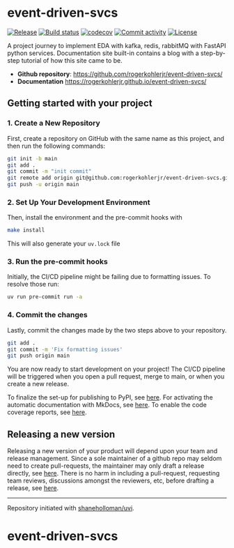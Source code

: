 # event-driven-svcs

[![Release](https://img.shields.io/github/v/release/rogerkohlerjr/event-driven-svcs)](https://img.shields.io/github/v/release/rogerkohlerjr/event-driven-svcs)
[![Build status](https://img.shields.io/github/actions/workflow/status/rogerkohlerjr/event-driven-svcs/main.yml?branch=main)](https://github.com/rogerkohlerjr/event-driven-svcs/actions/workflows/main.yml?query=branch%3Amain)
[![codecov](https://codecov.io/gh/rogerkohlerjr/event-driven-svcs/branch/main/graph/badge.svg)](https://codecov.io/gh/rogerkohlerjr/event-driven-svcs)
[![Commit activity](https://img.shields.io/github/commit-activity/m/rogerkohlerjr/event-driven-svcs)](https://img.shields.io/github/commit-activity/m/rogerkohlerjr/event-driven-svcs)
[![License](https://img.shields.io/github/license/rogerkohlerjr/event-driven-svcs)](https://img.shields.io/github/license/rogerkohlerjr/event-driven-svcs)

A project journey to implement EDA with kafka, redis, rabbitMQ with FastAPI python services. Documentation site built-in contains a blog with a step-by-step tutorial of how this site came to be.

- **Github repository**: <https://github.com/rogerkohlerjr/event-driven-svcs/>
- **Documentation** <https://rogerkohlerjr.github.io/event-driven-svcs/>

## Getting started with your project

### 1. Create a New Repository

First, create a repository on GitHub with the same name as this project, and then run the following commands:

```bash
git init -b main
git add .
git commit -m "init commit"
git remote add origin git@github.com:rogerkohlerjr/event-driven-svcs.git
git push -u origin main
```

### 2. Set Up Your Development Environment

Then, install the environment and the pre-commit hooks with

```bash
make install
```

This will also generate your `uv.lock` file

### 3. Run the pre-commit hooks

Initially, the CI/CD pipeline might be failing due to formatting issues. To resolve those run:

```bash
uv run pre-commit run -a
```

### 4. Commit the changes

Lastly, commit the changes made by the two steps above to your repository.

```bash
git add .
git commit -m 'Fix formatting issues'
git push origin main
```

You are now ready to start development on your project!
The CI/CD pipeline will be triggered when you open a pull request, merge to main, or when you create a new release.

To finalize the set-up for publishing to PyPI, see [here](https://shaneholloman.github.io/uvi/features/publishing/#set-up-for-pypi).
For activating the automatic documentation with MkDocs, see [here](https://shaneholloman.github.io/uvi/features/mkdocs/#enabling-the-documentation-on-github).
To enable the code coverage reports, see [here](https://shaneholloman.github.io/uvi/features/codecov/).

## Releasing a new version

Releasing a new version of your product will depend upon your team and release management. Since a sole maintainer of a github repo may seldom need to create pull-requests, the maintainer may only draft a release directly, see [here](https://docs.github.com/en/repositories/releasing-projects-on-github/managing-releases-in-a-repository). There is no harm in including a pull-request, requesting team reviews, discussions amongst the reviewers, etc, before drafting a release, see [here](https://docs.github.com/en/pull-requests/collaborating-with-pull-requests/proposing-changes-to-your-work-with-pull-requests/creating-a-pull-request).

---

Repository initiated with [shaneholloman/uvi](https://github.com/shaneholloman/uvi).

# event-driven-svcs
